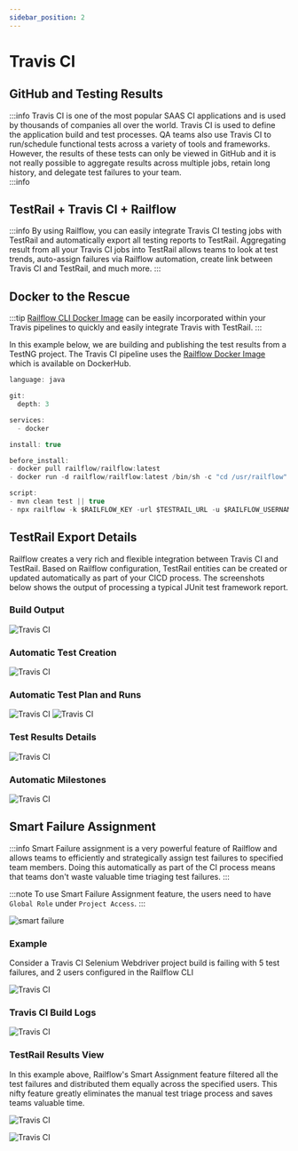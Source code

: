 ```yaml
---
sidebar_position: 2
---
```


# Travis CI

## GitHub and Testing Results
:::info
Travis CI is one of the most popular SAAS CI applications and is used by thousands of companies all over the world. Travis CI is used to define the application build and test processes. QA teams also use Travis CI to run/schedule functional tests across a variety of tools and frameworks. However, the results of these tests can only be viewed in GitHub and it is not really possible to aggregate results across multiple jobs, retain long history, and delegate test failures to your team.  
:::info

## TestRail + Travis CI + Railflow 
:::info
By using Railflow, you can easily integrate Travis CI testing jobs with TestRail and automatically export all testing reports to TestRail. Aggregating result from all your Travis CI jobs into TestRail allows teams to look at test trends, auto-assign failures via Railflow automation, create link between Travis CI and TestRail, and much more. 
:::

## Docker to the Rescue
:::tip
[Railflow CLI Docker Image](https://hub.docker.com/r/railflow/railflow) can be easily incorporated within your Travis pipelines to quickly and easily integrate Travis with TestRail. 
:::

In this example below, we are building and publishing the test results from a TestNG project. The Travis CI pipeline uses the [Railflow Docker Image](https://hub.docker.com/r/railflow/railflow) which is available on DockerHub.

```jsx title="Travis CI Pipeline Example"
language: java

git:
  depth: 3

services:
  - docker

install: true

before_install:
- docker pull railflow/railflow:latest
- docker run -d railflow/railflow:latest /bin/sh -c "cd /usr/railflow"

script:
- mvn clean test || true
- npx railflow -k $RAILFLOW_KEY -url $TESTRAIL_URL -u $RAILFLOW_USERNAME -p $RAILFLOW_PASSWORD -pr "Github-Demo" -path Demo/TestNG -f testng -r ./target/surefire-reports/testng-results.xml -a john@foo.com, jane@foo.com -tp TestPlanName 

```

## TestRail Export Details
Railflow creates a very rich and flexible integration between Travis CI and TestRail. Based on Railflow configuration, TestRail entities can be created or updated automatically as part of your CICD process. The screenshots below shows the output of processing a typical JUnit test framework report. 

### Build Output
![Travis CI](/img/cicd/travisci/travis-build-output.png)

### Automatic Test Creation
![Travis CI](/img/cicd/jenkins/plugin-exec-3.png)

### Automatic Test Plan and Runs
![Travis CI](/img/cicd/jenkins/plugin-exec-4.png)
![Travis CI](/img/cicd/jenkins/plugin-exec-5.png)


### Test Results Details
![Travis CI](/img/cicd/jenkins/plugin-exec-6.png)

### Automatic Milestones
![Travis CI](/img/cicd/jenkins/plugin-exec-7.png)

## Smart Failure Assignment
:::info
Smart Failure assignment is a very powerful feature of Railflow and allows teams to efficiently and strategically assign test failures to specified team members. Doing this automatically as part of the CI process means that teams don't waste valuable time triaging test failures. 
:::

:::note
To use Smart Failure Assignment feature, the users need to have `Global Role` under `Project Access`.
::: 

![smart failure](/img/cicd/jenkins/smart-failure-5.png)

### Example
Consider a Travis CI Selenium Webdriver project build is failing with 5 test failures, and 2 users configured in the Railflow CLI

![Travis CI](/img/cicd/travisci/travis-smart-assign.png)


### Travis CI Build Logs
![Travis CI](/img/cicd/jenkins/smart-failure-2.png)


### TestRail Results View
In this example above, Railflow's Smart Assignment feature filtered all the test failures and distributed them equally across the specified users. This nifty feature greatly eliminates the manual test triage process and saves teams valuable time.

![Travis CI](/img/cicd/jenkins/smart-failure-3.png)

![Travis CI](/img/cicd/jenkins/smart-failure-4.png)



